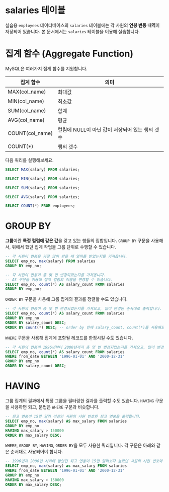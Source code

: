 # salaries 테이블

실습용 `employees` 데이터베이스의 `salaries` 테이블에는 각 사원의 **연봉 변동 내역**이 저장되어 있습니다. 본 문서에서는 `salaries` 테이블을 이용해 실습합니다.

# 집계 함수 (Aggregate Function)

MySQL은 여러가지 집계 함수를 지원합니다.

| 집계 함수 | 의미 |
| --- | --- |
| MAX(col_name) | 최대값 |
| MIN(col_name) | 최소값 |
| SUM(col_name) | 합계 |
| AVG(col_name) | 평균 |
| COUNT(col_name) | 컬림에 NULL이 아닌 값이 저장되어 있는 행의 갯수 |
| COUNT(*) | 행의 갯수 |

다음 쿼리를 실행해보세요.

```sql
SELECT MAX(salary) FROM salaries;
```

```sql
SELECT MIN(salary) FROM salaries;
```

```sql
SELECT SUM(salary) FROM salaries;
```

```sql
SELECT AVG(salary) FROM salaries;
```

```sql
SELECT COUNT(*) FROM employees;
```

# GROUP BY

**그룹**이란 **특정 컬럼에 같은 값**을 갖고 있는 행들의 집합입니다. `GROUP BY` 구문을 사용해서, 위에서 했던 집계 작업을 그룹 단위로 수행할 수 있습니다.

```sql
-- 각 사원이 연봉을 가장 많이 받을 때 얼마를 받았는지를 가져옵니다.
SELECT emp_no, max(salary) FROM salaries
GROUP BY emp_no;
```

```sql
-- 각 사원의 연봉이 총 몇 번 변경되었는지를 가져옵니다.
-- AS 구문을 이용해 집계 컬럼의 이름을 변경할 수 있습니다.
SELECT emp_no, count(*) AS salary_count FROM salaries
GROUP BY emp_no;
```

`ORDER BY` 구문을 사용해 그룹 집계의 결과를 정렬할 수도 있습니다.

```sql
-- 각 사원의 연봉이 총 몇 번 변경되었는지를 가져오고, 많이 변경된 순서대로 출력합니다.
SELECT emp_no, count(*) AS salary_count FROM salaries
GROUP BY emp_no
ORDER BY salary_count DESC;
ORDER BY count(*) DESC; -- order by 안에 salary_count, count(*)를 사용해도 됨.

```

`WHERE` 구문을 사용해 집계에 포함될 레코드를 한정시킬 수도 있습니다.

```sql
-- 각 사원의 연봉이 1996년부터 2000년까지 총 몇 번 변경되었는지를 가져오고, 많이 변경된 순서대로 출력합니다.
SELECT emp_no, count(*) AS salary_count FROM salaries
WHERE from_date BETWEEN '1996-01-01' AND '2000-12-31'
GROUP BY emp_no
ORDER BY salary_count DESC;
```

# HAVING

그룹 집계의 결과에서 특정 그룹을 필터링한 결과를 출력할 수도 있습니다. `HAVING` 구문을 사용하면 되고, 문법은 `WHERE` 구문과 비슷합니다.

```sql
-- 최고 연봉이 15만 달러 이상인 사원의 사원 번호와 최고 연봉을 출력합니다.
SELECT emp_no, max(salary) AS max_salary FROM salaries
GROUP BY emp_no
HAVING max_salary > 150000
ORDER BY max_salary DESC;
```

`WHERE`, `GROUP BY`, `HAVING`, `ORDER BY`을 모두 사용한 쿼리입니다. 각 구문은 아래와 같은 순서대로 사용되어야 합니다.

```sql
-- 1996년과 2000년 사이에 받았던 최고 연봉이 15만 달러보다 높았던 사원의 사원 번호와 최고 연봉을 출력합니다.
SELECT emp_no, max(salary) as max_salary FROM salaries
WHERE from_date BETWEEN '1996-01-01' AND '2000-12-31'
GROUP BY emp_no
HAVING max_salary > 150000
ORDER BY max_salary DESC;
```
